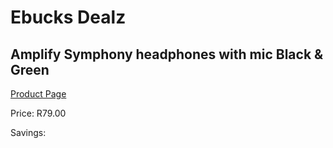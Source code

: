 
# Ebucks Dealz
## Amplify Symphony headphones with mic Black & Green
[Product Page](https://www.ebucks.com/web/shop/productSelected.do?prodId=1205726858&catId=1205739018)

Price: R79.00

Savings: 


	